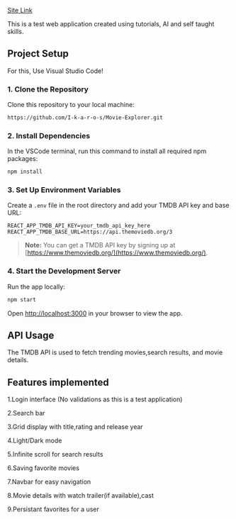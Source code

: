 
[Site Link](https://movie-explorer-lac.vercel.app/login)

This is a test web application created using tutorials, AI and self taught skills.

## Project Setup

For this, Use Visual Studio Code!

### 1. Clone the Repository

Clone this repository to your local machine:

```sh
https://github.com/I-k-a-r-o-s/Movie-Explorer.git
```

### 2. Install Dependencies

In the VSCode terminal, run this command to install all required npm packages:

```sh
npm install
```

### 3. Set Up Environment Variables

Create a `.env` file in the root directory and add your TMDB API key and base URL:

```
REACT_APP_TMDB_API_KEY=your_tmdb_api_key_here
REACT_APP_TMDB_BASE_URL=https://api.themoviedb.org/3
```

> **Note:** You can get a TMDB API key by signing up at [https://www.themoviedb.org/](https://www.themoviedb.org/).

### 4. Start the Development Server

Run the app locally:

```sh
npm start
```

Open [http://localhost:3000](http://localhost:3000) in your browser to view the app.

## API Usage

The TMDB API is used to fetch trending movies,search results, and movie details.

## Features implemented
1.Login interface (No validations as this is a test application)

2.Search bar

3.Grid display with title,rating and release year

4.Light/Dark mode

5.Infinite scroll for search results

6.Saving favorite movies

7.Navbar for easy navigation

8.Movie details with watch trailer(if available),cast

9.Persistant favorites for a user
